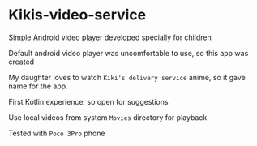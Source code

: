 # Kikis-video-service
Simple Android video player developed specially for children

Default android video player was uncomfortable to use, so this app was created

My daughter loves to watch `Kiki's delivery service` anime, so it gave name for the app.

First Kotlin experience, so open for suggestions

Use local videos from system `Movies` directory for playback

Tested with `Poco 3Pro` phone
